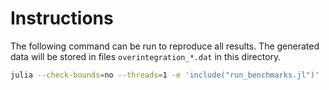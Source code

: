 # Instructions

The following command can be run to reproduce all results. The generated data
will be stored in files `overintegration_*.dat` in this directory.

```bash
julia --check-bounds=no --threads=1 -e 'include("run_benchmarks.jl")'
```
